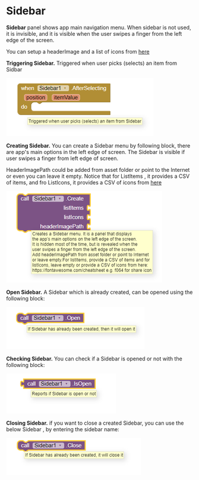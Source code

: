 # Sidebar

**Sidebar** panel shows app main navigation menu. When sidebar is not used, it is invisible, and it is visible when the user swipes a finger from the left edge of the screen.

You can setup a headerImage and a list of icons from [here](https://fontawesome.com/cheatsheet)

**Triggering Sidebar.** Triggered when user picks \(selects\) an item from Sidbar

![](../../../.gitbook/assets/image.png)

**Creating Sidebar.** You can create a Sidebar menu by following block, there are app's main options in the left edge of screen. The Sidebar is visible if user swipes a finger from left edge of screen.  

HeaderImagePath could be added from asset folder or point to the Internet or even you can leave it empty. Notice that for ListItems , it provides a CSV of items, and fro ListIcons, it provides a CSV of icons from [here](https://fontawesome.com/cheatsheet)

![](../../../.gitbook/assets/image%20%289%29.png)

**Open Sidebar.** A Sidebar which is already created, can be opened using the following block: 

![](../../../.gitbook/assets/image%20%2812%29.png)

**Checking Sidebar.** You can check if a Sidebar is opened or not  with the following block:

![](../../../.gitbook/assets/image%20%288%29.png)

**Closing Sidebar.** if you want to close a created Sidebar, you can use the below Sidebar , by entering the sidebar name:

![](../../../.gitbook/assets/image%20%287%29.png)

